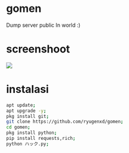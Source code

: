 # gomen
Dump server public In world :)

# screenshoot
![](./screenshot/preview.jpg)

# instalasi
```bash
apt update;
apt upgrade -y;
pkg install git;
git clone https://github.com/ryugenxd/gomen;
cd gomen;
pkg install python;
pip install requests,rich;
python ハック.py;
```
